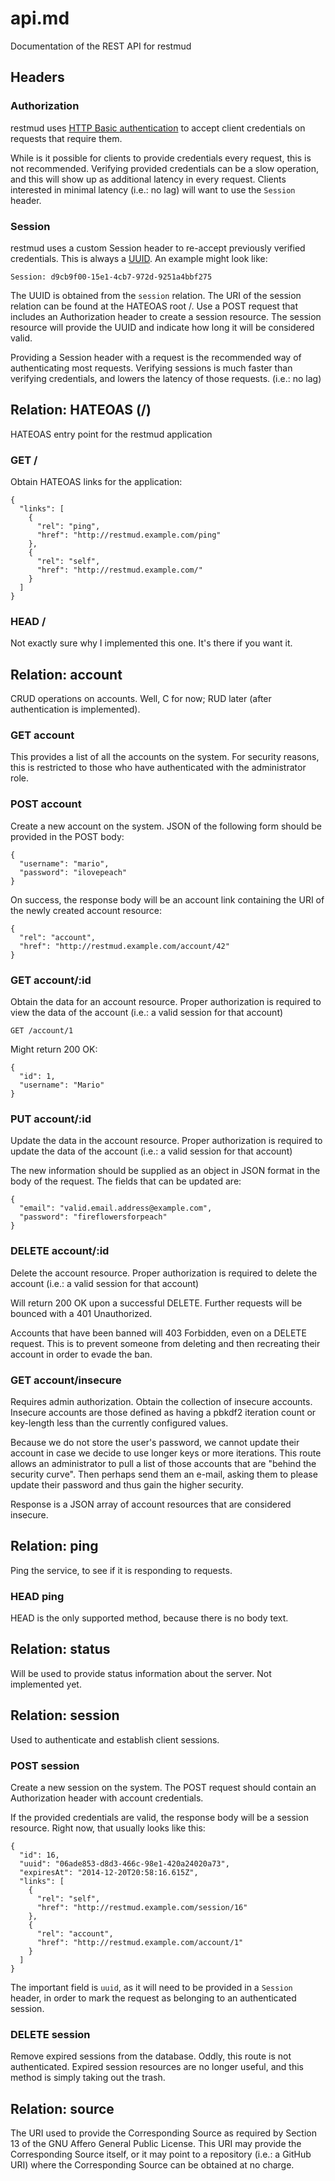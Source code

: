 # api.md
Documentation of the REST API for restmud

## Headers

### Authorization
restmud uses [HTTP Basic authentication](https://en.wikipedia.org/wiki/Basic_access_authentication)
to accept client credentials on requests that require them.

While is it possible for clients to provide credentials every request, this is
not recommended. Verifying provided credentials can be a slow operation, and
this will show up as additional latency in every request. Clients interested
in minimal latency (i.e.: no lag) will want to use the `Session` header.

### Session
restmud uses a custom Session header to re-accept previously verified
credentials. This is always a [UUID](http://en.wikipedia.org/wiki/UUID).
An example might look like:

    Session: d9cb9f00-15e1-4cb7-972d-9251a4bbf275

The UUID is obtained from the `session` relation. The URI of the session
relation can be found at the HATEOAS root /. Use a POST request that includes
an Authorization header to create a session resource. The session resource
will provide the UUID and indicate how long it will be considered valid.

Providing a Session header with a request is the recommended way of
authenticating most requests. Verifying sessions is much faster than verifying
credentials, and lowers the latency of those requests. (i.e.: no lag)

## Relation: HATEOAS (/)
HATEOAS entry point for the restmud application

### GET /
Obtain HATEOAS links for the application:

    {
      "links": [
        {
          "rel": "ping",
          "href": "http://restmud.example.com/ping"
        },
        {
          "rel": "self",
          "href": "http://restmud.example.com/"
        }
      ]
    }

### HEAD /
Not exactly sure why I implemented this one. It's there if you want it.

## Relation: account
CRUD operations on accounts. Well, C for now; RUD later (after
authentication is implemented).

### GET account
This provides a list of all the accounts on the system. For security reasons,
this is restricted to those who have authenticated with the administrator role.

### POST account
Create a new account on the system. JSON of the following form should be
provided in the POST body:

    {
      "username": "mario",
      "password": "ilovepeach"
    }

On success, the response body will be an account link containing the URI of
the newly created account resource:

    {
      "rel": "account",
      "href": "http://restmud.example.com/account/42"
    }

### GET account/:id
Obtain the data for an account resource. Proper authorization is required to
view the data of the account (i.e.: a valid session for that account)

    GET /account/1

Might return 200 OK:

    {
      "id": 1,
      "username": "Mario"
    }

### PUT account/:id
Update the data in the account resource. Proper authorization is required to
update the data of the account (i.e.: a valid session for that account)

The new information should be supplied as an object in JSON format in the
body of the request. The fields that can be updated are:

    {
      "email": "valid.email.address@example.com",
      "password": "fireflowersforpeach"
    }

### DELETE account/:id
Delete the account resource. Proper authorization is required to
delete the account (i.e.: a valid session for that account)

Will return 200 OK upon a successful DELETE. Further requests will
be bounced with a 401 Unauthorized.

Accounts that have been banned will 403 Forbidden, even on a DELETE
request. This is to prevent someone from deleting and then recreating
their account in order to evade the ban.

### GET account/insecure
Requires admin authorization. Obtain the collection of insecure accounts.
Insecure accounts are those defined as having a pbkdf2 iteration count or
key-length less than the currently configured values.

Because we do not store the user's password, we cannot update their account
in case we decide to use longer keys or more iterations. This route
allows an administrator to pull a list of those accounts that are "behind
the security curve". Then perhaps send them an e-mail, asking them to
please update their password and thus gain the higher security.

Response is a JSON array of account resources that are considered insecure.

## Relation: ping
Ping the service, to see if it is responding to requests.

### HEAD ping
HEAD is the only supported method, because there is no body text.

## Relation: status
Will be used to provide status information about the server.
Not implemented yet.

## Relation: session
Used to authenticate and establish client sessions.

### POST session
Create a new session on the system. The POST request should contain an
Authorization header with account credentials. 

If the provided credentials are valid, the response body will be a
session resource. Right now, that usually looks like this:

    {
      "id": 16,
      "uuid": "06ade853-d8d3-466c-98e1-420a24020a73",
      "expiresAt": "2014-12-20T20:58:16.615Z",
      "links": [
        {
          "rel": "self",
          "href": "http://restmud.example.com/session/16"
        },
        {
          "rel": "account",
          "href": "http://restmud.example.com/account/1"
        }
      ]
    }

The important field is `uuid`, as it will need to be provided in a
`Session` header, in order to mark the request as belonging to an
authenticated session.

### DELETE session
Remove expired sessions from the database. Oddly, this route is not
authenticated. Expired session resources are no longer useful, and
this method is simply taking out the trash.

## Relation: source
The URI used to provide the Corresponding Source as required by Section 13
of the GNU Affero General Public License. This URI may provide the
Corresponding Source itself, or it may point to a repository (i.e.: a
GitHub URI) where the Corresponding Source can be obtained at no charge.
